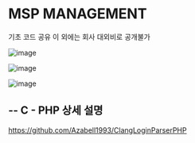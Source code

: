 # MSP MANAGEMENT 
기초 코드 공유
이 외에는 회사 대외비로 공개불가

![image](https://github.com/Azabell1993/msp_management/assets/75885992/00d1e160-8664-4bb5-bd94-0d3d875a84ba)  

  ![image](https://github.com/Azabell1993/msp_management/assets/75885992/df20bbe8-5762-4d9c-b396-5eaa1937740f)  

![image](https://github.com/Azabell1993/msp_management/assets/75885992/5e057b86-7170-48fb-92d0-b59954994752)  
  
  
-- C - PHP 상세 설명
-------------------------------------------  
https://github.com/Azabell1993/ClangLoginParserPHP  
